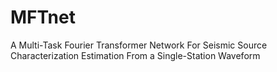 # MFTnet
A Multi-Task Fourier Transformer Network For Seismic Source Characterization Estimation From a Single-Station Waveform
